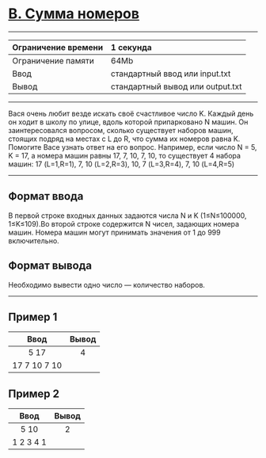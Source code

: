 # [B. Сумма номеров](https://contest.yandex.ru/contest/27794/problems/B/)

---
| Ограничение времени  | 1 секунда  |
| :--- |:---|
| Ограничение памяти     | 64Mb |
| Ввод      | стандартный ввод или input.txt |
| Вывод | стандартный вывод или output.txt |
---
Вася очень любит везде искать своё счастливое число K. Каждый день он ходит в школу по улице, вдоль которой припарковано N машин. Он заинтересовался вопросом, сколько существует наборов машин, стоящих подряд на местах с L до R, что сумма их номеров равна K. Помогите Васе узнать ответ на его вопрос.
Например, если число N = 5, K = 17, а номера машин равны 17, 7, 10, 7, 10, то существует 4 набора машин:
17 (L=1,R=1),
7, 10 (L=2,R=3),
10, 7 (L=3,R=4),
7, 10 (L=4,R=5)

---
## Формат ввода
В первой строке входных данных задаются числа N и K (1≤N≤100000, 1≤K≤109).Во второй строке содержится N чисел, задающих номера машин. Номера машин могут принимать значения от 1 до 999 включительно.

## Формат вывода
Необходимо вывести одно число — количество наборов.

---
## Пример 1

| Ввод  | Вывод  |
| :---: | :---: |
| 5 17 | 4 |
| 17 7 10 7 10 |  |

## Пример 2

| Ввод  | Вывод  |
| :---: | :---: |
| 5 10 | 2 |
|1 2 3 4 1  |  |
